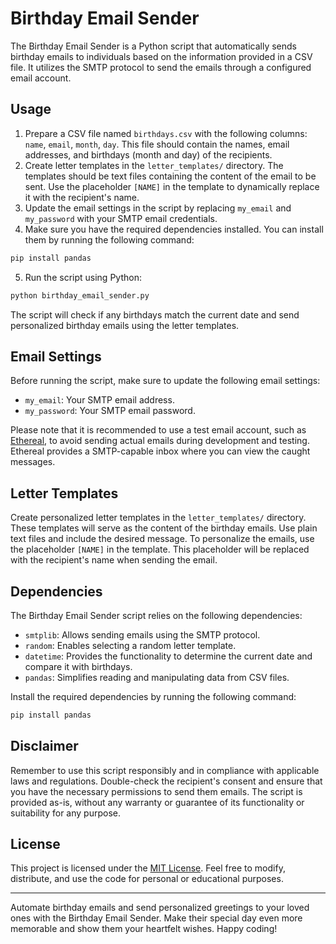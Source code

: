 # Birthday Email Sender

The Birthday Email Sender is a Python script that automatically sends birthday emails to individuals based on the information provided in a CSV file. It utilizes the SMTP protocol to send the emails through a configured email account.

## Usage

1. Prepare a CSV file named `birthdays.csv` with the following columns: `name`, `email`, `month`, `day`. This file should contain the names, email addresses, and birthdays (month and day) of the recipients.
2. Create letter templates in the `letter_templates/` directory. The templates should be text files containing the content of the email to be sent. Use the placeholder `[NAME]` in the template to dynamically replace it with the recipient's name.
3. Update the email settings in the script by replacing `my_email` and `my_password` with your SMTP email credentials.
4. Make sure you have the required dependencies installed. You can install them by running the following command:

```bash
pip install pandas
```

5. Run the script using Python:

```bash
python birthday_email_sender.py
```

The script will check if any birthdays match the current date and send personalized birthday emails using the letter templates.

## Email Settings

Before running the script, make sure to update the following email settings:

- `my_email`: Your SMTP email address.
- `my_password`: Your SMTP email password.

Please note that it is recommended to use a test email account, such as [Ethereal](https://ethereal.email), to avoid sending actual emails during development and testing. Ethereal provides a SMTP-capable inbox where you can view the caught messages.

## Letter Templates

Create personalized letter templates in the `letter_templates/` directory. These templates will serve as the content of the birthday emails. Use plain text files and include the desired message. To personalize the emails, use the placeholder `[NAME]` in the template. This placeholder will be replaced with the recipient's name when sending the email.

## Dependencies

The Birthday Email Sender script relies on the following dependencies:

- `smtplib`: Allows sending emails using the SMTP protocol.
- `random`: Enables selecting a random letter template.
- `datetime`: Provides the functionality to determine the current date and compare it with birthdays.
- `pandas`: Simplifies reading and manipulating data from CSV files.

Install the required dependencies by running the following command:

```bash
pip install pandas
```

## Disclaimer

Remember to use this script responsibly and in compliance with applicable laws and regulations. Double-check the recipient's consent and ensure that you have the necessary permissions to send them emails. The script is provided as-is, without any warranty or guarantee of its functionality or suitability for any purpose.

## License

This project is licensed under the [MIT License](LICENSE). Feel free to modify, distribute, and use the code for personal or educational purposes.

---

Automate birthday emails and send personalized greetings to your loved ones with the Birthday Email Sender. Make their special day even more memorable and show them your heartfelt wishes. Happy coding!